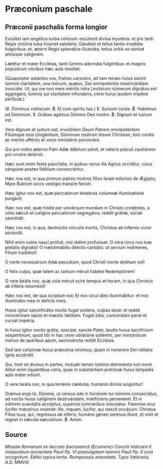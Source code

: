 # Præconium paschale
## Præconii paschalis forma longior

Exsúltet iam angélica turba celórum:
exsúltent divína mystéria:
et pro tanti Regis victória tuba ínsonet salutáris.
Gáudeat et tellus tantis irradiáta fulgóribus:
et, ætérni Regis splendóre illustráta,
totíus orbis se séntiat amisísse calíginem.

Lætétur et mater Ecclésia,
tanti lúminis adornáta fulgóribus:
et magnis populórum vócibus hæc aula resúltet.

(Quaprópter astántes vos, fratres caríssimi,
ad tam miram huius sancti lúminis claritátem,
una mecum, quæso,
Dei omnipoténtis misericórdiam invocáte.
Ut, qui me non meis méritis
intra Levitárum númerum dignátus est aggregáre,
lúminis sui claritátem infúndens,
cérei huius laudem implére perfíciat.)

(℣. Dóminus vobíscum.
℟. Et cum spíritu tuo.)
℣. Sursum corda.
℟. Habémus ad Dóminum.
℣. Grátias agámus Dómino Deo nostro.
℟. Dignum et iustum est.

Vere dignum et iustum est,
invisíbilem Deum Patrem omnipoténtem
Filiúmque eius Unigénitum,
Dóminum nostrum Iesum Christum,
toto cordis ac mentis afféctu et vocis ministério personáre.

Qui pro nobis ætérno Patri Adæ débitum solvit,
et véteris piáculi cautiónem pro cruóre detérsit.

Hæc sunt enim festa paschália,
in quibus verus ille Agnus occíditur,
cuius sánguine postes fidélium consecrántur.

Hæc nox est,
in qua primum patres nostros
fílios Israel edúctos de Ægýpto,
Mare Rubrum sicco vestígio transíre fecísti.

Hæc ígitur nox est,
quæ peccatórum ténebras colúmnæ illuminatióne purgávit.

Hæc nox est,
quæ hódie per univérsum mundum in Christo credéntes,
a vítiis sǽculi et calígine peccatórum segregátos,
reddit grátiæ, sóciat sanctitáti.

Hæc nox est,
in qua, destrúctis vínculis mortis,
Christus ab ínfernis victor ascéndit.

Nihil enim nobis nasci prófuit, nisi rédimi profuísset.
O mira circa nos tuæ pietátis dignátio!
O inæstimábilis diléctio caritátis:
ut servum redímeres, Fílium tradidísti!

O certe necessárium Adæ peccátum,
quod Christi morte delétum est!

O felix culpa,
quæ talem ac tantum méruit habére Redemptórem!

O vere beáta nox,
quæ sola méruit scire tempus et horam,
in qua Christus ab ínferis resurréxit!

Hæc nox est, de qua scriptum est:
Et nox sicut dies illuminábitur:
et nox illuminátio mea in delíciis meis.

Huius ígitur sanctificátio noctis fugat scélera, culpas lavat:
et reddit innocéntiam lapsis et mæstis lætítiam.
Fugat ódia, concórdiam parat et curvat impéria.

In huius ígitur noctis grátia,
súscipe, sancte Pater, laudis huius sacrifícium vespertínum,
quod tibi in hac cérei oblatióne sollémni,
per ministrórum manus
de opéribus apum, sacrosáncta reddit Ecclésia.

Sed iam colúmnæ huius præcónia nóvimus,
quam in honórem Dei rútilans ignis accéndit.

Qui, licet sit divísus in partes,
mutuáti tamen lúminis detriménta non novit.
Alitur enim liquántibus ceris,
quas in substántiam pretiósæ huius lámpadis
apis mater edúxit.

O vere beáta nox,
in qua terrénis cæléstia, humánis divína iungúntur!

Orámus ergo te, Dómine, ut céreus iste in honórem tui nóminis consecrátus,
ad noctis huius calíginem destruéndam,
indefíciens persevéret.
Et in odórem suavitátis accéptus,
supérnis lumináribus misceátur.
Flammas eius lúcifer matutínus invéniat:
Ille, inquam, lúcifer, qui nescit occásum:
Christus Fílius tuus,
qui, regréssus ab ínferis, humáno géneri serénus illúxit,
et vivit et regnat in sǽcula sæculórum.
℟. Amen.

## Source
_Missale Romanum ex decreto Sacrosancti Œcumenici Concilii Vaticanii II instauratum auctoritate Pauli Pp. VI promulgatum Ioannis Pauli Pp. II cura recognitum.
Editio typica tertia. Reimpressio emendata. Typis Vaticanis. A.D. MMVIII._
